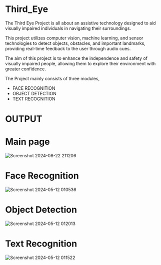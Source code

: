 # Third_Eye

The Third Eye Project is all about an assistive technology designed to aid visually impaired individuals in navigating their surroundings.

This project utilizes computer vision, machine learning, and sensor technologies to detect objects, obstacles, and important landmarks, providing real-time feedback to the user through audio cues.

The aim of this project is to enhance the independence and safety of visually impaired people, allowing them to explore their environment with greater confidence.

The Project mainly consists of three modules,

* FACE RECOGNITION
* OBJECT DETECTION
* TEXT RECOGNITION


# OUTPUT 
# Main page 

![Screenshot 2024-08-22 211206](https://github.com/user-attachments/assets/6624b251-a701-43e2-91b2-4b74fbcf3647)

# Face Recognition

![Screenshot 2024-05-12 010536](https://github.com/user-attachments/assets/dca62d60-fb08-493c-b4fe-e2fbd6d2507f)

# Object Detection 

![Screenshot 2024-05-12 012013](https://github.com/user-attachments/assets/2807af66-532d-4aeb-9f91-5d63c2e9cbe4)

# Text Recognition

![Screenshot 2024-05-12 011522](https://github.com/user-attachments/assets/1b96fc86-57a3-4300-af32-e67d4a7474cc)


